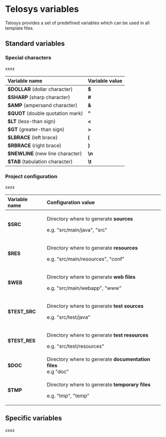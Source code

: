 # Telosys variables

Telosys provides a set of predefined variables which can be used in all template files.

## Standard variables

### Special characters

xxxx

| Variable name | Variable value |
| :--- | :--- |
| **$DOLLAR** \(dollar character\) | **$** |
| **$SHARP** \(sharp character\) | **\#** |
| **$AMP** \(ampersand character\) | **&** |
| **$QUOT** \(double quotation mark\) | **"** |
| **$LT** \(less-than sign\) | **&lt;** |
| **$GT** \(greater-than sign\) | **&gt;** |
| **$LBRACE** \(left brace\) | **{** |
| **$RBRACE** \(right brace\) | **}** |
| **$NEWLINE** \(new line character\) | **\n** |
| **$TAB** \(tabulation character\) | **\t** |



### Project configuration

xxxx

<table>
  <thead>
    <tr>
      <th style="text-align:left">Variable name</th>
      <th style="text-align:left">Configuration value</th>
    </tr>
  </thead>
  <tbody>
    <tr>
      <td style="text-align:left"><b>$SRC</b>
      </td>
      <td style="text-align:left">
        <p>Directory where to generate <b>sources</b>
        </p>
        <p>e.g. &quot;src/main/java&quot;, &quot;src&quot;</p>
      </td>
    </tr>
    <tr>
      <td style="text-align:left"><b>$RES</b>
      </td>
      <td style="text-align:left">
        <p>Directory where to generate <b>resources</b>
        </p>
        <p>e.g. &quot;src/main/resources&quot;, &quot;conf&quot;</p>
      </td>
    </tr>
    <tr>
      <td style="text-align:left"><b>$WEB</b>
      </td>
      <td style="text-align:left">
        <p>Directory where to generate <b>web files </b>
        </p>
        <p>e.g. &quot;src/main/webapp&quot;, &quot;www&quot;</p>
      </td>
    </tr>
    <tr>
      <td style="text-align:left"><b>$TEST_SRC</b>
      </td>
      <td style="text-align:left">
        <p>Directory where to generate <b>test sources</b>
        </p>
        <p>e.g. &quot;src/test/java&quot;</p>
      </td>
    </tr>
    <tr>
      <td style="text-align:left"><b>$TEST_RES</b>
      </td>
      <td style="text-align:left">
        <p>Directory where to generate <b>test resources</b>
        </p>
        <p>e.g. &quot;src/test/resources&quot;</p>
      </td>
    </tr>
    <tr>
      <td style="text-align:left"><b>$DOC</b>
      </td>
      <td style="text-align:left">Directory where to generate <b>documentation files</b>
        <br />e.g &quot;doc&quot;</td>
    </tr>
    <tr>
      <td style="text-align:left"><b>$TMP</b>
      </td>
      <td style="text-align:left">
        <p>Directory where to generate <b>temporary files</b> 
        </p>
        <p>e.g. &quot;tmp&quot;, &quot;temp&quot;</p>
      </td>
    </tr>
  </tbody>
</table>

## Specific variables

xxxx


